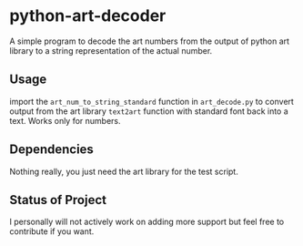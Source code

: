 # python-art-decoder
A simple program to decode the art numbers from the output of python art library to a string representation of the actual number.

## Usage

import the ```art_num_to_string_standard``` function in ```art_decode.py``` to convert output from the art library ```text2art``` function with standard font back into a text. Works only for numbers.

## Dependencies

Nothing really, you just need the art library for the test script.

## Status of Project

I personally will not actively work on adding more support but feel free to contribute if you want.